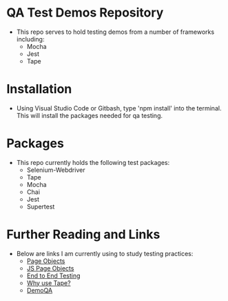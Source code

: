 # QA Test Demos Repository
- This repo serves to hold testing demos from a number of frameworks including:
    + Mocha
    + Jest
    + Tape

# Installation
- Using Visual Studio Code or Gitbash, type 'npm install' into the terminal. This will install the packages needed for qa testing.

# Packages
- This repo currently holds the following test packages:
    + Selenium-Webdriver
    + Tape
    + Mocha
    + Chai
    + Jest
    + Supertest

# Further Reading and Links
- Below are links I am currently using to study testing practices:
    + [Page Objects](https://martinfowler.com/bliki/PageObject.html)
    + [JS Page Objects](https://github.com/jamesottaway/js-page-object)
    + [End to End Testing](https://martinfowler.com/bliki/PageObject.html)
    + [Why use Tape?](https://medium.com/javascript-scene/why-i-use-tape-instead-of-mocha-so-should-you-6aa105d8eaf4)
    + [DemoQA](http://demoqa.com/)